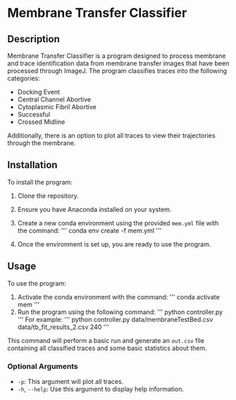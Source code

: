 # Membrane Transfer Classifier

## Description
Membrane Transfer Classifier is a program designed to process membrane and trace identification data from membrane transfer images that have been processed through ImageJ. The program classifies traces into the following categories:
- Docking Event
- Central Channel Abortive
- Cytoplasmic Fibril Abortive
- Successful
- Crossed Midline

Additionally, there is an option to plot all traces to view their trajectories through the membrane.

## Installation

To install the program:

1. Clone the repository.
2. Ensure you have Anaconda installed on your system.
3. Create a new conda environment using the provided `mem.yml` file with the command: 
'''
conda env create -f mem.yml
'''

4. Once the environment is set up, you are ready to use the program.

## Usage

To use the program:

1. Activate the conda environment with the command:
'''
conda activate mem
'''
2. Run the program using the following command:
'''
python controller.py <Membrane File Path> <Trace File Path> <Pixel Size>
'''
For example:
'''
python controller.py data/membraneTestBed.csv data/tb_fit_results_2.csv 240
'''

This command will perform a basic run and generate an `out.csv` file containing all classified traces and some basic statistics about them.

### Optional Arguments

- `-p`: This argument will plot all traces.
- `-h`, `--help`: Use this argument to display help information.
